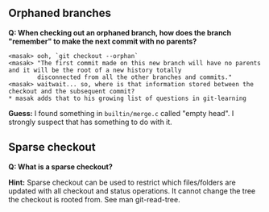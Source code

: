 ## Orphaned branches

**Q: When checking out an orphaned branch, how does the branch "remember" to
make the next commit with no parents?**

    <masak> ooh, `git checkout --orphan`
    <masak> "The first commit made on this new branch will have no parents and it will be the root of a new history totally 
            disconnected from all the other branches and commits."
    <masak> waitwait... so, where is that information stored between the checkout and the subsequent commit?
    * masak adds that to his growing list of questions in git-learning

**Guess:** I found something in `builtin/merge.c` called "empty head". I
strongly suspect that has something to do with it.

## Sparse checkout

**Q: What is a sparse checkout?**

**Hint:** Sparse checkout can be used to restrict which files/folders are
updated with all checkout and status operations. It cannot change the tree the
checkout is rooted from. See man git-read-tree.
